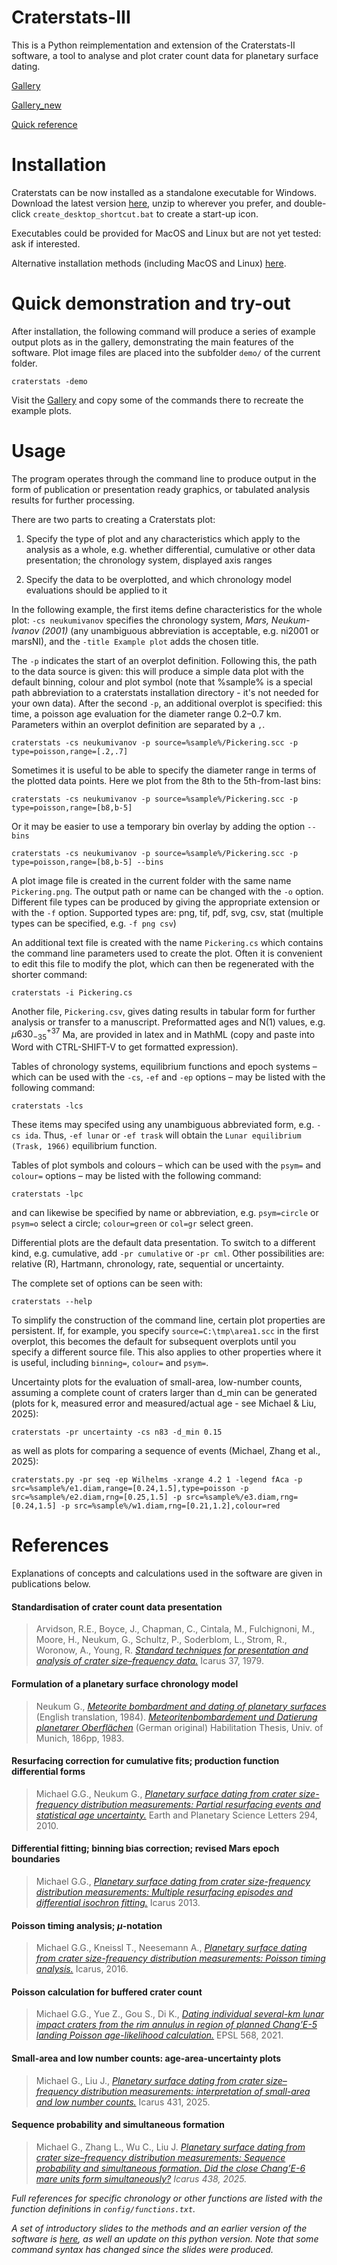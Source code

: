 
# Craterstats-III

This is a Python reimplementation and extension of the Craterstats-II software, a tool to analyse and plot crater count data for planetary surface dating.

[Gallery](https://github.com/ggmichael/craterstats/blob/main/docs/gallery.md)

[Gallery_new](https://ggmichael.github.io/craterstats/gallery.md)

[Quick reference](https://github.com/ggmichael/craterstats/blob/main/docs/manual.md)

# Installation

Craterstats can be now installed as a standalone executable for Windows. 
Download the latest version [here](https://github.com/ggmichael/craterstats/releases), 
unzip to wherever you prefer, and double-click `create_desktop_shortcut.bat` to create a start-up icon.

Executables could be provided for MacOS and Linux but are not yet tested: ask if interested.   

Alternative installation methods (including MacOS and Linux) [here](https://github.com/ggmichael/craterstats/blob/main/docs/alternative_install.md).
 
# Quick demonstration and try-out

After installation, the following command will produce a series of example output plots as in the gallery, 
demonstrating the main features of the software. Plot image files are placed into the subfolder `demo/` of the 
current folder.
    
    craterstats -demo

Visit the [Gallery](https://github.com/ggmichael/craterstats/blob/main/docs/gallery.md) and copy some of the commands there to recreate the example plots.


# Usage

The program operates through the command line to produce output in the form of publication or presentation ready graphics, or tabulated analysis results for further processing.

There are two parts to creating a Craterstats plot:

1. Specify the type of plot and any characteristics which apply to the analysis as a whole, e.g. whether differential, cumulative or other data presentation; the chronology system, displayed axis ranges

2. Specify the data to be overplotted, and which chronology model evaluations should be applied to it

In the following example, the first items define characteristics for the whole plot: `-cs neukumivanov` specifies the chronology system, *Mars, Neukum-Ivanov (2001)* 
(any unambiguous abbreviation is acceptable, e.g. ni2001 or marsNI), and the `-title Example plot` adds the chosen title.

The `-p` indicates the start of an overplot definition. Following this, the path to the data source is given: this will produce a simple data plot with the default binning, colour and plot symbol
(note that %sample% is a special path abbreviation to a craterstats installation directory - it's not needed for your own data). After the second `-p`, 
an additional overplot is specified: this time, a poisson age evaluation for the diameter range 0.2–0.7 km. Parameters within an overplot definition are separated by a `,`.  

    craterstats -cs neukumivanov -p source=%sample%/Pickering.scc -p type=poisson,range=[.2,.7]

Sometimes it is useful to be able to specify the diameter range in terms of the plotted data points. Here we plot from the 8th to the 5th-from-last bins:

    craterstats -cs neukumivanov -p source=%sample%/Pickering.scc -p type=poisson,range=[b8,b-5]

Or it may be easier to use a temporary bin overlay by adding the option `--bins`

    craterstats -cs neukumivanov -p source=%sample%/Pickering.scc -p type=poisson,range=[b8,b-5] --bins

A plot image file is created in the current folder with the same name `Pickering.png`. The output path or name can be changed with the `-o` option.  Different file types can be produced by giving the appropriate extension or with the `-f` option. 
Supported types are: png, tif, pdf, svg, csv, stat (multiple types can be specified, e.g. `-f png csv`)

An additional text file is created with the name `Pickering.cs` which contains the command line parameters used to create the plot. Often it is convenient 
to edit this file to modify the plot, which can then be regenerated with the shorter command:

    craterstats -i Pickering.cs

Another  file, `Pickering.csv`, gives dating results in tabular form for further analysis or transfer to a manuscript. 
Preformatted ages and N(1) values, e.g. $\mu630^{+37}_{-35}$ Ma, are provided in latex and in MathML (copy and paste into Word with CTRL-SHIFT-V to get formatted expression). 
   
Tables of chronology systems, equilibrium functions and epoch systems – which can be used with the `-cs`, `-ef` and `-ep` options – may be listed with the following command:

    craterstats -lcs

These items may specifed using any unambiguous abbreviated form, e.g. `-cs ida`. Thus, `-ef lunar` or `-ef trask` will obtain the `Lunar equilibrium (Trask, 1966)` equilibrium function. 

Tables of plot symbols and colours – which can be used with the `psym=` and `colour=` options – may be listed with the following command:

    craterstats -lpc

and can likewise be specified by name or abbreviation, e.g. `psym=circle` or `psym=o` select a circle; `colour=green` or `col=gr` select green. 

Differential plots are the default data presentation. To switch to a different kind, e.g. cumulative, add `-pr cumulative` or `-pr cml`. 
Other possibilities are: relative (R), Hartmann, chronology, rate, sequential or uncertainty.

The complete set of options can be seen with:

    craterstats --help

To simplify the construction of the command line, certain plot properties are persistent. If, for example, you specify `source=C:\tmp\area1.scc` in the first overplot, this becomes the default for subsequent overplots until you specify a different source file. This also applies to other properties where it is useful, including `binning=`, `colour=` and `psym=`.

Uncertainty plots for the evaluation of small-area, low-number counts, assuming a complete count of craters larger than d_min can be generated 
(plots for k, measured error and measured/actual age - see Michael & Liu, 2025):

    craterstats -pr uncertainty -cs n83 -d_min 0.15

as well as plots for comparing a sequence of events (Michael, Zhang et al., 2025):

    craterstats.py -pr seq -ep Wilhelms -xrange 4.2 1 -legend fAca -p src=%sample%/e1.diam,range=[0.24,1.5],type=poisson -p src=%sample%/e2.diam,rng=[0.25,1.5] -p src=%sample%/e3.diam,rng=[0.24,1.5] -p src=%sample%/w1.diam,rng=[0.21,1.2],colour=red 

# References

Explanations of concepts and calculations used in the software are given in publications below.

#### Standardisation of crater count data presentation

>Arvidson, R.E., Boyce, J., Chapman, C., Cintala, M., Fulchignoni, M., Moore, H., Neukum,
G., Schultz, P., Soderblom, L., Strom, R., Woronow, A., Young, R. [<i>Standard
techniques for presentation and analysis of crater size–frequency data.</i>](https://doi.org/10.1016/0019-1035%2879%2990009-5) Icarus 37, 1979.

#### Formulation of a planetary surface chronology model

>Neukum G., [<i>Meteorite bombardment and dating of planetary surfaces</i>](http://ntrs.nasa.gov/search.jsp?R=19840027189) (English translation, 1984). [<i>Meteoritenbombardement und Datierung planetarer Oberflächen</i>](http://www.planet.geo.fu-berlin.de/public/Neukum-Thesis%201983.pdf) (German original) Habilitation Thesis, Univ. of Munich, 186pp, 1983.

#### Resurfacing correction for cumulative fits; production function differential forms

>Michael G.G., Neukum G., [<i>Planetary surface dating from crater size-frequency distribution measurements: Partial resurfacing events and statistical age uncertainty.</i>](http://doi.org/10.1016/j.epsl.2009.12.041) Earth and Planetary Science Letters 294, 2010.

#### Differential fitting; binning bias correction; revised Mars epoch boundaries

>Michael G.G., [<i>Planetary surface dating from crater size-frequency distribution measurements: Multiple resurfacing episodes and differential isochron fitting.</i>](http://doi.org/10.1016/j.icarus.2013.07.004) Icarus 2013.

#### Poisson timing analysis; <i>μ</i>-notation

>Michael G.G., Kneissl T., Neesemann A., [<i>Planetary surface dating from crater size-frequency distribution measurements: Poisson timing analysis.</i>](https://doi.org/10.1016/j.icarus.2016.05.019) Icarus, 2016.

#### Poisson calculation for buffered crater count
       
>Michael G.G., Yue Z., Gou S., Di K., [<i>Dating individual several-km lunar impact craters from the rim annulus in region of planned Chang’E-5 landing Poisson age-likelihood calculation.</i>](https://doi.org/10.1016/j.epsl.2021.117031) EPSL 568, 2021.

#### Small-area and low number counts: age-area-uncertainty plots
>Michael G., Liu J., [<i>Planetary surface dating from crater size–frequency distribution measurements: interpretation of small-area and low number counts.</i>](https://doi.org/10.1016/j.icarus.2025.116489) Icarus 431, 2025.

#### Sequence probability and simultaneous formation
>Michael G., Zhang L., Wu C., Liu J. [<i>Planetary surface dating from crater size–frequency distribution measurements: Sequence probability and simultaneous formation. Did the close Chang’E-6 mare units form simultaneously?](https://doi.org/10.1016/j.icarus.2025.116644) Icarus 438, 2025.

Full references for specific chronology or other functions are listed with the function definitions in `config/functions.txt`.

A set of introductory slides to the methods and an earlier version of the software is [here](https://github.com/ggmichael/craterstats/tree/main/docs),
as well an update on this python version. Note that some command syntax has changed since the slides were produced.





